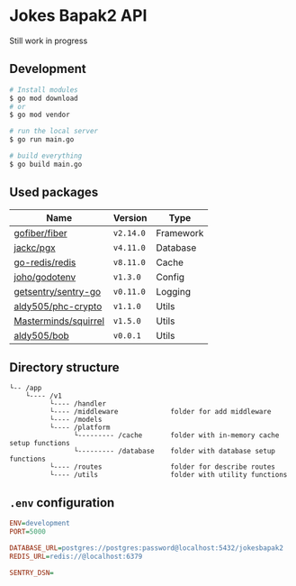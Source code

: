 # Jokes Bapak2 API

Still work in progress

## Development

```bash
# Install modules
$ go mod download
# or
$ go mod vendor

# run the local server
$ go run main.go

# build everything
$ go build main.go
```

## Used packages

| Name | Version | Type |
| --- | --- | --- |
| [gofiber/fiber](https://github.com/gofiber/fiber) | `v2.14.0` | Framework |
| [jackc/pgx](https://github.com/jackc/pgx) | `v4.11.0` | Database |
| [go-redis/redis](https://github.com/go-redis/redis) | `v8.11.0` | Cache |
| [joho/godotenv](https://github.com/joho/godotenv) | `v1.3.0` | Config |
| [getsentry/sentry-go](https://github.com/getsentry/sentry-go) | `v0.11.0` | Logging |
| [aldy505/phc-crypto](https://github.com/aldy505/phc-crypto) | `v1.1.0` | Utils |
| [Masterminds/squirrel](https://github.com/Masterminds/squirrel ) | `v1.5.0` | Utils |
| [aldy505/bob](https://github.com/aldy505/bob) | `v0.0.1` | Utils |

## Directory structure

```
└-- /app
    └---- /v1
          └---- /handler
          └---- /middleware             folder for add middleware 
          └---- /models
          └---- /platform
                └--------- /cache       folder with in-memory cache setup functions
                └--------- /database    folder with database setup functions 
          └---- /routes                 folder for describe routes
          └---- /utils                  folder with utility functions 
```
## `.env` configuration

```ini
ENV=development
PORT=5000

DATABASE_URL=postgres://postgres:password@localhost:5432/jokesbapak2
REDIS_URL=redis://@localhost:6379

SENTRY_DSN=
```